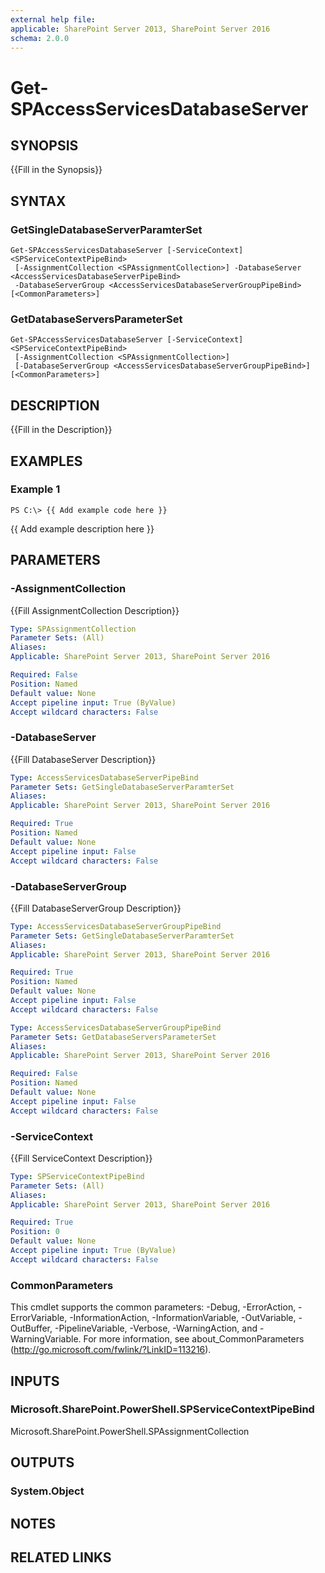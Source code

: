```yaml
---
external help file: 
applicable: SharePoint Server 2013, SharePoint Server 2016
schema: 2.0.0
---
```


# Get-SPAccessServicesDatabaseServer

## SYNOPSIS
{{Fill in the Synopsis}}

## SYNTAX

### GetSingleDatabaseServerParamterSet
```
Get-SPAccessServicesDatabaseServer [-ServiceContext] <SPServiceContextPipeBind>
 [-AssignmentCollection <SPAssignmentCollection>] -DatabaseServer <AccessServicesDatabaseServerPipeBind>
 -DatabaseServerGroup <AccessServicesDatabaseServerGroupPipeBind> [<CommonParameters>]
```

### GetDatabaseServersParameterSet
```
Get-SPAccessServicesDatabaseServer [-ServiceContext] <SPServiceContextPipeBind>
 [-AssignmentCollection <SPAssignmentCollection>]
 [-DatabaseServerGroup <AccessServicesDatabaseServerGroupPipeBind>] [<CommonParameters>]
```

## DESCRIPTION
{{Fill in the Description}}

## EXAMPLES

### Example 1 
```
PS C:\> {{ Add example code here }}
```

{{ Add example description here }}

## PARAMETERS

### -AssignmentCollection
{{Fill AssignmentCollection Description}}

```yaml
Type: SPAssignmentCollection
Parameter Sets: (All)
Aliases: 
Applicable: SharePoint Server 2013, SharePoint Server 2016

Required: False
Position: Named
Default value: None
Accept pipeline input: True (ByValue)
Accept wildcard characters: False
```

### -DatabaseServer
{{Fill DatabaseServer Description}}

```yaml
Type: AccessServicesDatabaseServerPipeBind
Parameter Sets: GetSingleDatabaseServerParamterSet
Aliases: 
Applicable: SharePoint Server 2013, SharePoint Server 2016

Required: True
Position: Named
Default value: None
Accept pipeline input: False
Accept wildcard characters: False
```

### -DatabaseServerGroup
{{Fill DatabaseServerGroup Description}}

```yaml
Type: AccessServicesDatabaseServerGroupPipeBind
Parameter Sets: GetSingleDatabaseServerParamterSet
Aliases: 
Applicable: SharePoint Server 2013, SharePoint Server 2016

Required: True
Position: Named
Default value: None
Accept pipeline input: False
Accept wildcard characters: False
```

```yaml
Type: AccessServicesDatabaseServerGroupPipeBind
Parameter Sets: GetDatabaseServersParameterSet
Aliases: 
Applicable: SharePoint Server 2013, SharePoint Server 2016

Required: False
Position: Named
Default value: None
Accept pipeline input: False
Accept wildcard characters: False
```

### -ServiceContext
{{Fill ServiceContext Description}}

```yaml
Type: SPServiceContextPipeBind
Parameter Sets: (All)
Aliases: 
Applicable: SharePoint Server 2013, SharePoint Server 2016

Required: True
Position: 0
Default value: None
Accept pipeline input: True (ByValue)
Accept wildcard characters: False
```

### CommonParameters
This cmdlet supports the common parameters: -Debug, -ErrorAction, -ErrorVariable, -InformationAction, -InformationVariable, -OutVariable, -OutBuffer, -PipelineVariable, -Verbose, -WarningAction, and -WarningVariable. For more information, see about_CommonParameters (http://go.microsoft.com/fwlink/?LinkID=113216).

## INPUTS

### Microsoft.SharePoint.PowerShell.SPServiceContextPipeBind
Microsoft.SharePoint.PowerShell.SPAssignmentCollection

## OUTPUTS

### System.Object

## NOTES

## RELATED LINKS

